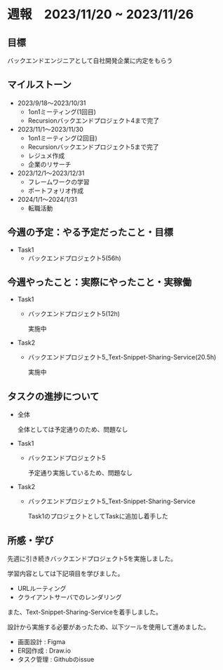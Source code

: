 # 週報　2023/11/20 ~ 2023/11/26

## 目標
バックエンドエンジニアとして自社開発企業に内定をもらう

## マイルストーン
- 2023/9/18〜2023/10/31
    - 1on1ミーティング(1回目)
    - Recursionバックエンドプロジェクト4まで完了
- 2023/11/1〜2023/11/30
    - 1on1ミーティング(2回目)
    - Recursionバックエンドプロジェクト5まで完了
    - レジュメ作成
    - 企業のリサーチ
- 2023/12/1〜2023/12/31
    - フレームワークの学習
    - ポートフォリオ作成
- 2024/1/1〜2024/1/31
    - 転職活動

## 今週の予定：やる予定だったこと・目標
- Task1
    - バックエンドプロジェクト5(56h)

## 今週やったこと：実際にやったこと・実稼働
- Task1
    - バックエンドプロジェクト5(12h)

        実施中

- Task2
    - バックエンドプロジェクト5_Text-Snippet-Sharing-Service(20.5h)

        実施中

## タスクの進捗について
- 全体

    全体としては予定通りのため、問題なし

- Task1
    - バックエンドプロジェクト5

        予定通り実施しているため、問題なし

- Task2
    - バックエンドプロジェクト5_Text-Snippet-Sharing-Service

        Task1のプロジェクトとしてTaskに追加し着手した

## 所感・学び
先週に引き続きバックエンドプロジェクト5を実施しました。

学習内容としては下記項目を学びました。

- URLルーティング
- クライアントサーバでのレンダリング

また、Text-Snippet-Sharing-Serviceを着手しました。

設計から実施する必要があったため、以下ツールを使用して進めました。

- 画面設計 : Figma
- ER図作成 : Draw.io
- タスク管理 : Githubのissue
